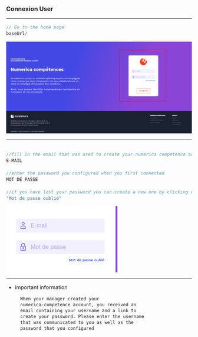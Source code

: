 ### Connexion User

---

```js
// Go to the home page
baseUrl/
```

![home-page](./img_manual/home-page.png)

---

```js

//fill in the email that was used to create your numerica competence account
E-MAIL

//enter the password you configured when you first connected
MOT DE PASSE

//if you have lost your password you can create a new one by clicking on "Forgotten password"
"Mot de passe oublié"

```

![home-page](./img_manual/input-connexion.png)

---

- important information

        When your manager created your
        numerica-competence account, you received an
        email containing your username and a link to
        create your password. Please enter the username
        that was communicated to you as well as the
        password that you configured
